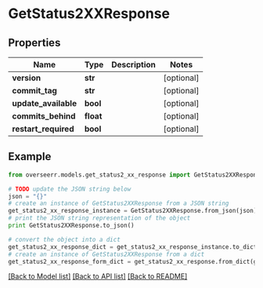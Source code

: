# GetStatus2XXResponse


## Properties

Name | Type | Description | Notes
------------ | ------------- | ------------- | -------------
**version** | **str** |  | [optional] 
**commit_tag** | **str** |  | [optional] 
**update_available** | **bool** |  | [optional] 
**commits_behind** | **float** |  | [optional] 
**restart_required** | **bool** |  | [optional] 

## Example

```python
from overseerr.models.get_status2_xx_response import GetStatus2XXResponse

# TODO update the JSON string below
json = "{}"
# create an instance of GetStatus2XXResponse from a JSON string
get_status2_xx_response_instance = GetStatus2XXResponse.from_json(json)
# print the JSON string representation of the object
print GetStatus2XXResponse.to_json()

# convert the object into a dict
get_status2_xx_response_dict = get_status2_xx_response_instance.to_dict()
# create an instance of GetStatus2XXResponse from a dict
get_status2_xx_response_form_dict = get_status2_xx_response.from_dict(get_status2_xx_response_dict)
```
[[Back to Model list]](../README.md#documentation-for-models) [[Back to API list]](../README.md#documentation-for-api-endpoints) [[Back to README]](../README.md)


